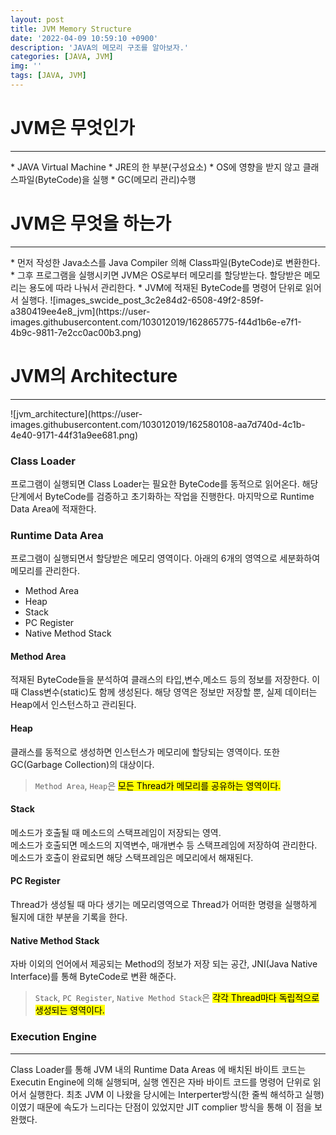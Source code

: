 ```yaml
---
layout: post
title: JVM Memory Structure
date: '2022-04-09 10:59:10 +0900'
description: 'JAVA의 메모리 구조를 알아보자.'
categories: [JAVA, JVM]
img: ''
tags: [JAVA, JVM]
---
```


# JVM은 무엇인가
<hr>  
* JAVA Virtual Machine  
* JRE의 한 부분(구성요소)  
* OS에 영향을 받지 않고 클래스파일(ByteCode)을 실행  
* GC(메모리 관리)수행  

# JVM은 무엇을 하는가
<hr>  
* 먼저 작성한 Java소스를 Java Compiler 의해 Class파일(ByteCode)로 변환한다.  
* 그후 프로그램을 실행시키면 JVM은 OS로부터 메모리를 할당받는다. 할당받은 메모리는 용도에 따라 나눠서 관리한다.  
* JVM에 적재된 ByteCode를 명령어 단위로 읽어서 실행다.  
![images_swcide_post_3c2e84d2-6508-49f2-859f-a380419ee4e8_jvm](https://user-images.githubusercontent.com/103012019/162865775-f44d1b6e-e7f1-4b9c-9811-7e2cc0ac00b3.png)

# JVM의 Architecture
<hr>  
![jvm_architecture](https://user-images.githubusercontent.com/103012019/162580108-aa7d740d-4c1b-4e40-9171-44f31a9ee681.png)

### Class Loader
프로그램이 실행되면 Class Loader는 필요한 ByteCode를 동적으로 읽어온다. 해당 단계에서 ByteCode를 검증하고 초기화하는 작업을 진행한다. 마지막으로 Runtime Data Area에 적재한다.

### Runtime Data Area
프로그램이 실행되면서 할당받은 메모리 영역이다. 아래의 6개의 영역으로 세분화하여 메모리를 관리한다.
* Method Area
* Heap
* Stack
* PC Register
* Native Method Stack  

#### Method Area
적재된 ByteCode들을 분석하여 클래스의 타입,변수,메소드 등의 정보를 저장한다. 이때 Class변수(static)도 함께 생성된다. 해당 영역은 정보만 저장할 뿐, 실제 데이터는 Heap에서 인스턴스하고 관리된다.

#### Heap
클래스를 동적으로 생성하면 인스턴스가 메모리에 할당되는 영역이다. 또한 GC(Garbage Collection)의 대상이다.

> `Method Area`, `Heap`은 <mark>모든 Thread가 메모리를 공유하는 영역이다.</mark>

#### Stack
메소드가 호출될 때 메소드의 스택프레임이 저장되는 영역.  
메소드가 호출되면 메소드의 지역변수, 매개변수 등 스택프레임에 저장하여 관리한다. 메소드가 호출이 완료되면 해당 스택프레임은 메모리에서 해재된다.  

#### PC Register
Thread가 생성될 때 마다 생기는 메모리영역으로 Thread가 어떠한 명령을 실행하게 될지에 대한 부분을 기록을 한다.  

#### Native Method Stack
자바 이외의 언어에서 제공되는 Method의 정보가 저장 되는 공간, JNI(Java Native Interface)를 통해 ByteCode로 변환 해준다.  

> `Stack`, `PC Register`, `Native Method Stack`은 <mark>각각 Thread마다 독립적으로 생성되는 영역이다.</mark>

### Execution Engine
<hr>  
Class Loader를 통해 JVM 내의 Runtime Data Areas 에 배치된 바이트 코드는 Executin Engine에 의해 실행되며, 실행 엔진은 자바 바이트 코드를 명령어 단위로 읽어서 실행한다.
최초 JVM 이 나왔을 당시에는 Interperter방식(한 줄씩 해석하고 실행)이였기 때문에 속도가 느리다는 단점이 있었지만 JIT complier 방식을 통해 이 점을 보완했다.
